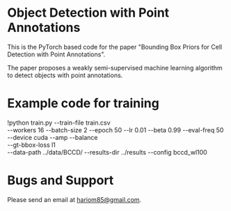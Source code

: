 # Object Detection with Point Annotations

This is the PyTorch based code for the paper "Bounding Box Priors for Cell Detection with Point Annotations".

The paper proposes a weakly semi-supervised machine learning algorithm to detect objects with point annotations.

# Example code for training
!python train.py --train-file train.csv\
  --workers 16 --batch-size 2 --epoch 50 --lr 0.01 --beta 0.99 --eval-freq 50\
  --device cuda --amp --balance\
  --gt-bbox-loss l1 \
  --data-path ../data/BCCD/ --results-dir ../results --config bccd_wl100

# Bugs and Support
Please send an email at hariom85@gmail.com.
  


